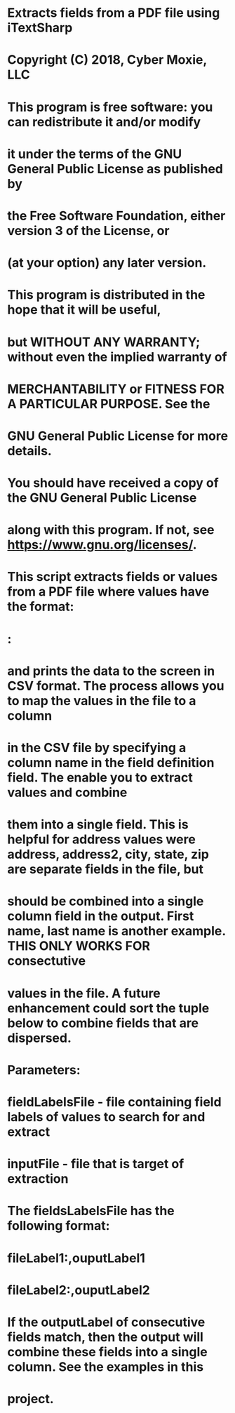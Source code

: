 #   Extracts fields from a PDF file using iTextSharp
#
#   Copyright (C) 2018, Cyber Moxie, LLC
#
#   This program is free software: you can redistribute it and/or modify
#   it under the terms of the GNU General Public License as published by
#   the Free Software Foundation, either version 3 of the License, or
#   (at your option) any later version.
#
#   This program is distributed in the hope that it will be useful,
#   but WITHOUT ANY WARRANTY; without even the implied warranty of
#   MERCHANTABILITY or FITNESS FOR A PARTICULAR PURPOSE.  See the
#   GNU General Public License for more details.
#
#   You should have received a copy of the GNU General Public License
#   along with this program.  If not, see <https://www.gnu.org/licenses/>.
#
# 
#  This script extracts fields or values from a PDF file where values have the format:
#         
#           <Label>: <Value>
#
#  and prints the data to the screen in CSV format.  The process allows you to map the values in the file to a column 
#  in the CSV file by specifying a column name in the field definition field.  The enable you to extract values and combine
#  them into a single field.  This is helpful for address values were address, address2, city, state, zip are separate fields in the file, but
#  should be combined into a single column field in the output.  First name, last name is another example.  THIS ONLY WORKS FOR consectutive 
#  values in the file.  A future enhancement could sort the tuple below to combine fields that are dispersed.
#
# 
#  Parameters:
#      fieldLabelsFile - file containing field labels of values to search for and extract
#      inputFile - file that is target of extraction
#
#  The fieldsLabelsFile has the following format:
#   
#    fileLabel1:,ouputLabel1
#    fileLabel2:,ouputLabel2
# 
#  If the outputLabel of consecutive fields match, then the output will combine these fields into a single column.  See the examples in this 
#  project.
